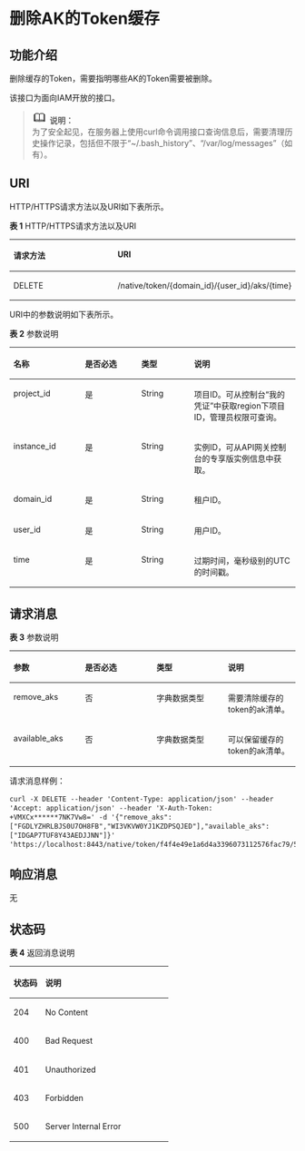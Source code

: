 # 删除AK的Token缓存<a name="apig-phapi-180713147"></a>

## 功能介绍<a name="section2242913143410"></a>

删除缓存的Token，需要指明哪些AK的Token需要被删除。

该接口为面向IAM开放的接口。

>![](public_sys-resources/icon-note.gif) **说明：**   
>为了安全起见，在服务器上使用curl命令调用接口查询信息后，需要清理历史操作记录，包括但不限于“\~/.bash\_history”、“/var/log/messages”（如有）。  

## URI<a name="section924281319348"></a>

HTTP/HTTPS请求方法以及URI如下表所示。

**表 1**  HTTP/HTTPS请求方法以及URI

<a name="table7871154393511"></a>
<table><thead align="left"><tr id="row17871154343512"><th class="cellrowborder" valign="top" width="50%" id="mcps1.2.3.1.1"><p id="p143670131345"><a name="p143670131345"></a><a name="p143670131345"></a>请求方法</p>
</th>
<th class="cellrowborder" valign="top" width="50%" id="mcps1.2.3.1.2"><p id="p63671913183410"><a name="p63671913183410"></a><a name="p63671913183410"></a>URI</p>
</th>
</tr>
</thead>
<tbody><tr id="row1987114343515"><td class="cellrowborder" valign="top" width="50%" headers="mcps1.2.3.1.1 "><p id="p636712137348"><a name="p636712137348"></a><a name="p636712137348"></a>DELETE</p>
</td>
<td class="cellrowborder" valign="top" width="50%" headers="mcps1.2.3.1.2 "><p id="p536701353414"><a name="p536701353414"></a><a name="p536701353414"></a>/native/token/{domain_id}/{user_id}/aks/{time}</p>
</td>
</tr>
</tbody>
</table>

URI中的参数说明如下表所示。

**表 2**  参数说明

<a name="table4851459153818"></a>
<table><thead align="left"><tr id="row1985259143813"><th class="cellrowborder" valign="top" width="25%" id="mcps1.2.5.1.1"><p id="p12367713193420"><a name="p12367713193420"></a><a name="p12367713193420"></a>名称</p>
</th>
<th class="cellrowborder" valign="top" width="19.689999999999998%" id="mcps1.2.5.1.2"><p id="p7367161316343"><a name="p7367161316343"></a><a name="p7367161316343"></a>是否必选</p>
</th>
<th class="cellrowborder" valign="top" width="18.44%" id="mcps1.2.5.1.3"><p id="p93675133347"><a name="p93675133347"></a><a name="p93675133347"></a>类型</p>
</th>
<th class="cellrowborder" valign="top" width="36.870000000000005%" id="mcps1.2.5.1.4"><p id="p836761317349"><a name="p836761317349"></a><a name="p836761317349"></a>说明</p>
</th>
</tr>
</thead>
<tbody><tr id="row7507182425213"><td class="cellrowborder" valign="top" width="25%" headers="mcps1.2.5.1.1 "><p id="p55878963"><a name="p55878963"></a><a name="p55878963"></a>project_id</p>
</td>
<td class="cellrowborder" valign="top" width="19.689999999999998%" headers="mcps1.2.5.1.2 "><p id="p29902160"><a name="p29902160"></a><a name="p29902160"></a>是</p>
</td>
<td class="cellrowborder" valign="top" width="18.44%" headers="mcps1.2.5.1.3 "><p id="p6155914"><a name="p6155914"></a><a name="p6155914"></a>String</p>
</td>
<td class="cellrowborder" valign="top" width="36.870000000000005%" headers="mcps1.2.5.1.4 "><p id="p28867016"><a name="p28867016"></a><a name="p28867016"></a>项目ID。可从控制台“我的凭证”中获取region下项目ID，管理员权限可查询。</p>
</td>
</tr>
<tr id="row11991182375212"><td class="cellrowborder" valign="top" width="25%" headers="mcps1.2.5.1.1 "><p id="p1780913159538"><a name="p1780913159538"></a><a name="p1780913159538"></a>instance_id</p>
</td>
<td class="cellrowborder" valign="top" width="19.689999999999998%" headers="mcps1.2.5.1.2 "><p id="p9809215115310"><a name="p9809215115310"></a><a name="p9809215115310"></a>是</p>
</td>
<td class="cellrowborder" valign="top" width="18.44%" headers="mcps1.2.5.1.3 "><p id="p1280914152538"><a name="p1280914152538"></a><a name="p1280914152538"></a>String</p>
</td>
<td class="cellrowborder" valign="top" width="36.870000000000005%" headers="mcps1.2.5.1.4 "><p id="p1880914157537"><a name="p1880914157537"></a><a name="p1880914157537"></a>实例ID，可从API网关控制台的专享版实例信息中获取。</p>
</td>
</tr>
<tr id="row18555915383"><td class="cellrowborder" valign="top" width="25%" headers="mcps1.2.5.1.1 "><p id="p336731316340"><a name="p336731316340"></a><a name="p336731316340"></a>domain_id</p>
</td>
<td class="cellrowborder" valign="top" width="19.689999999999998%" headers="mcps1.2.5.1.2 "><p id="p736718137343"><a name="p736718137343"></a><a name="p736718137343"></a>是</p>
</td>
<td class="cellrowborder" valign="top" width="18.44%" headers="mcps1.2.5.1.3 "><p id="p6367713143414"><a name="p6367713143414"></a><a name="p6367713143414"></a>String</p>
</td>
<td class="cellrowborder" valign="top" width="36.870000000000005%" headers="mcps1.2.5.1.4 "><p id="p4367813143416"><a name="p4367813143416"></a><a name="p4367813143416"></a>租户ID。</p>
</td>
</tr>
<tr id="row985145963819"><td class="cellrowborder" valign="top" width="25%" headers="mcps1.2.5.1.1 "><p id="p63679133340"><a name="p63679133340"></a><a name="p63679133340"></a>user_id</p>
</td>
<td class="cellrowborder" valign="top" width="19.689999999999998%" headers="mcps1.2.5.1.2 "><p id="p10367913203417"><a name="p10367913203417"></a><a name="p10367913203417"></a>是</p>
</td>
<td class="cellrowborder" valign="top" width="18.44%" headers="mcps1.2.5.1.3 "><p id="p5367131312342"><a name="p5367131312342"></a><a name="p5367131312342"></a>String</p>
</td>
<td class="cellrowborder" valign="top" width="36.870000000000005%" headers="mcps1.2.5.1.4 "><p id="p15367121314345"><a name="p15367121314345"></a><a name="p15367121314345"></a>用户ID。</p>
</td>
</tr>
<tr id="row18511592389"><td class="cellrowborder" valign="top" width="25%" headers="mcps1.2.5.1.1 "><p id="p11367151393413"><a name="p11367151393413"></a><a name="p11367151393413"></a>time</p>
</td>
<td class="cellrowborder" valign="top" width="19.689999999999998%" headers="mcps1.2.5.1.2 "><p id="p436716137342"><a name="p436716137342"></a><a name="p436716137342"></a>是</p>
</td>
<td class="cellrowborder" valign="top" width="18.44%" headers="mcps1.2.5.1.3 "><p id="p73671013193410"><a name="p73671013193410"></a><a name="p73671013193410"></a>String</p>
</td>
<td class="cellrowborder" valign="top" width="36.870000000000005%" headers="mcps1.2.5.1.4 "><p id="p2367191333420"><a name="p2367191333420"></a><a name="p2367191333420"></a>过期时间，毫秒级别的UTC的时间戳。</p>
</td>
</tr>
</tbody>
</table>

## 请求消息<a name="section14272513203411"></a>

**表 3**  参数说明

<a name="table129205343371"></a>
<table><thead align="left"><tr id="row11920183410372"><th class="cellrowborder" valign="top" width="25%" id="mcps1.2.5.1.1"><p id="p036741363412"><a name="p036741363412"></a><a name="p036741363412"></a><strong id="b10367713203415"><a name="b10367713203415"></a><a name="b10367713203415"></a>参数</strong></p>
</th>
<th class="cellrowborder" valign="top" width="25%" id="mcps1.2.5.1.2"><p id="p12367171393414"><a name="p12367171393414"></a><a name="p12367171393414"></a><strong id="b13531125105610"><a name="b13531125105610"></a><a name="b13531125105610"></a>是否必选</strong></p>
</th>
<th class="cellrowborder" valign="top" width="25%" id="mcps1.2.5.1.3"><p id="p7383513193413"><a name="p7383513193413"></a><a name="p7383513193413"></a><strong id="b53837136348"><a name="b53837136348"></a><a name="b53837136348"></a>类型</strong></p>
</th>
<th class="cellrowborder" valign="top" width="25%" id="mcps1.2.5.1.4"><p id="p1338351318345"><a name="p1338351318345"></a><a name="p1338351318345"></a><strong id="b113833139349"><a name="b113833139349"></a><a name="b113833139349"></a>说明</strong></p>
</th>
</tr>
</thead>
<tbody><tr id="row149208347376"><td class="cellrowborder" valign="top" width="25%" headers="mcps1.2.5.1.1 "><p id="p1538361317348"><a name="p1538361317348"></a><a name="p1538361317348"></a>remove_aks</p>
</td>
<td class="cellrowborder" valign="top" width="25%" headers="mcps1.2.5.1.2 "><p id="p11383171319349"><a name="p11383171319349"></a><a name="p11383171319349"></a>否</p>
</td>
<td class="cellrowborder" valign="top" width="25%" headers="mcps1.2.5.1.3 "><p id="p12383161318349"><a name="p12383161318349"></a><a name="p12383161318349"></a>字典数据类型</p>
</td>
<td class="cellrowborder" valign="top" width="25%" headers="mcps1.2.5.1.4 "><p id="p138381393410"><a name="p138381393410"></a><a name="p138381393410"></a>需要清除缓存的token的ak清单。</p>
</td>
</tr>
<tr id="row199201934113717"><td class="cellrowborder" valign="top" width="25%" headers="mcps1.2.5.1.1 "><p id="p8383131333419"><a name="p8383131333419"></a><a name="p8383131333419"></a>available_aks</p>
</td>
<td class="cellrowborder" valign="top" width="25%" headers="mcps1.2.5.1.2 "><p id="p93831113183413"><a name="p93831113183413"></a><a name="p93831113183413"></a>否</p>
</td>
<td class="cellrowborder" valign="top" width="25%" headers="mcps1.2.5.1.3 "><p id="p15383113113419"><a name="p15383113113419"></a><a name="p15383113113419"></a>字典数据类型</p>
</td>
<td class="cellrowborder" valign="top" width="25%" headers="mcps1.2.5.1.4 "><p id="p1338391316349"><a name="p1338391316349"></a><a name="p1338391316349"></a>可以保留缓存的token的ak清单。</p>
</td>
</tr>
</tbody>
</table>

请求消息样例：

```
curl -X DELETE --header 'Content-Type: application/json' --header 'Accept: application/json' --header 'X-Auth-Token: +VMXCx******7NK7Vw8=' -d '{"remove_aks":["FGDLYZHRLBJS0U7OH8FB","WI3VKVW0YJ1KZDPSQJED"],"available_aks":["IDGAP7TUF8Y43AEDJJNN"]}' 'https://localhost:8443/native/token/f4f4e49e1a6d4a3396073112576fac79/5e74d6c12fa54bdda519a7235eacf7b7/aks/1521771388684
```

## 响应消息<a name="section5289513183412"></a>

无

## 状态码<a name="section428919136345"></a>

**表 4**  返回消息说明

<a name="table16289101310345"></a>
<table><thead align="left"><tr id="row16383141315342"><th class="cellrowborder" valign="top" width="20%" id="mcps1.2.3.1.1"><p id="p63835132342"><a name="p63835132342"></a><a name="p63835132342"></a>状态码</p>
</th>
<th class="cellrowborder" valign="top" width="80%" id="mcps1.2.3.1.2"><p id="p93834136347"><a name="p93834136347"></a><a name="p93834136347"></a>说明</p>
</th>
</tr>
</thead>
<tbody><tr id="row143831313153418"><td class="cellrowborder" valign="top" width="20%" headers="mcps1.2.3.1.1 "><p id="p3383713203410"><a name="p3383713203410"></a><a name="p3383713203410"></a>204</p>
</td>
<td class="cellrowborder" valign="top" width="80%" headers="mcps1.2.3.1.2 "><p id="p1038312131345"><a name="p1038312131345"></a><a name="p1038312131345"></a>No Content</p>
</td>
</tr>
<tr id="row183831813123410"><td class="cellrowborder" valign="top" width="20%" headers="mcps1.2.3.1.1 "><p id="p63836134346"><a name="p63836134346"></a><a name="p63836134346"></a>400</p>
</td>
<td class="cellrowborder" valign="top" width="80%" headers="mcps1.2.3.1.2 "><p id="p7383131314342"><a name="p7383131314342"></a><a name="p7383131314342"></a>Bad Request</p>
</td>
</tr>
<tr id="row17383131310345"><td class="cellrowborder" valign="top" width="20%" headers="mcps1.2.3.1.1 "><p id="p73831213143413"><a name="p73831213143413"></a><a name="p73831213143413"></a>401</p>
</td>
<td class="cellrowborder" valign="top" width="80%" headers="mcps1.2.3.1.2 "><p id="p10383513163414"><a name="p10383513163414"></a><a name="p10383513163414"></a>Unauthorized</p>
</td>
</tr>
<tr id="row6383713103410"><td class="cellrowborder" valign="top" width="20%" headers="mcps1.2.3.1.1 "><p id="p1938321319342"><a name="p1938321319342"></a><a name="p1938321319342"></a>403</p>
</td>
<td class="cellrowborder" valign="top" width="80%" headers="mcps1.2.3.1.2 "><p id="p1438361313340"><a name="p1438361313340"></a><a name="p1438361313340"></a>Forbidden</p>
</td>
</tr>
<tr id="row11383151333417"><td class="cellrowborder" valign="top" width="20%" headers="mcps1.2.3.1.1 "><p id="p1383111316342"><a name="p1383111316342"></a><a name="p1383111316342"></a>500</p>
</td>
<td class="cellrowborder" valign="top" width="80%" headers="mcps1.2.3.1.2 "><p id="p6744143"><a name="p6744143"></a><a name="p6744143"></a>Server Internal Error</p>
</td>
</tr>
</tbody>
</table>

